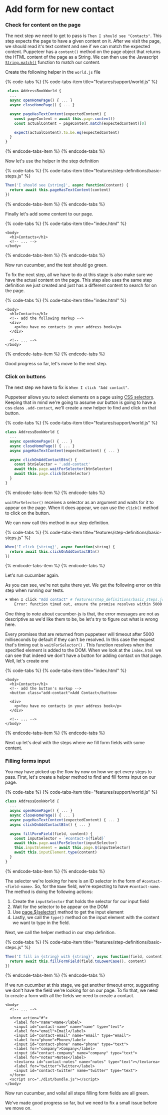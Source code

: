 # Add form for new contact

### Check for content on the page

The next step we need to get to pass is `Then I should see "Contacts"`. This step expects the page to have a given content on it. After we visit the page, we should read it's text content and see if we can match the expected content. Puppeteer has a `content()` method on the page object that returns the HTML content of the page as a String. We can then use the Javascript [`String.match()`](https://developer.mozilla.org/en-US/docs/Web/JavaScript/Reference/Global_Objects/String/match) function to match our content. 

Create the following helper in the `world.js` file

{% code-tabs %}
{% code-tabs-item title="features/support/world.js" %}
```javascript
 class AddressBookWorld {
  ...
  async openHomePage() { ... }
  async closeHomePage() { ... }

  async pageHasTextContent(expectedContent) {
    const pageContent = await this.page.content()
    const actualContent = pageContent.match(expectedContent)[0]

    expect(actualContent).to.be.eq(expectedContent)
  }
}
```
{% endcode-tabs-item %}
{% endcode-tabs %}

Now let's use the helper in the step definition

{% code-tabs %}
{% code-tabs-item title="features/step-definitions/basic-steps.js" %}
```javascript
Then('I should see {string}', async function(content) {
  return await this.pageHasTextContent(content)
})
```
{% endcode-tabs-item %}
{% endcode-tabs %}

Finally let's add some content to our page.

{% code-tabs %}
{% code-tabs-item title="index.html" %}
```markup
<body>
  <h1>Contacts</h1>
  <!-- ... -->
</body>
```
{% endcode-tabs-item %}
{% endcode-tabs %}

Now run cucumber, and the test should go green.

To fix the next step, all we have to do at this stage is also make sure we have the actual content on the page. This step also uses the same step definition we just created and just has a different content to search for on the page. 

{% code-tabs %}
{% code-tabs-item title="index.html" %}
```markup
<body>
  <h1>Contacts</h1>
  <!-- add the following markup -->
  <div>
    <p>You have no contacts in your address book</p>
  </div>

  <!-- ... -->
</body>
```
{% endcode-tabs-item %}
{% endcode-tabs %}

Good progress so far, let's move to the next step.



### Click on buttons

The next step we have to fix is `When I click "Add contact"`.

Puppeteer allows you to select elements on a page using [CSS selectors](https://developer.mozilla.org/en-US/docs/Learn/CSS/Introduction_to_CSS/Selectors). Keeping that in mind we're going to assume our button is going to have a css class `.add-contact`, we'll create a new helper to find and click on that button.

{% code-tabs %}
{% code-tabs-item title="features/support/world.js" %}
```javascript
class AddressBookWorld {
  ...
  async openHomePage() { ... }
  async closeHomePage() { ... }
  async pageHasTextContent(expectedContent) { ... }

  async clickOnAddContactBtn() {
    const btnSelector = '.add-contact'
    await this.page.waitForSelector(btnSelector)
    await this.page.click(btnSelector)
  }
}
```
{% endcode-tabs-item %}
{% endcode-tabs %}

`waitForSelector()` receives a selector as an argument and waits for it to appear on the page. When it does appear, we can use the `click()` method to click on the button.

We can now call this method in our step definition.

{% code-tabs %}
{% code-tabs-item title="features/step-definitions/basic-steps.js" %}
```javascript
When('I click {string}', async function(string) {
  return await this.clickOnAddContactBtn()
})
```
{% endcode-tabs-item %}
{% endcode-tabs %}

Let's run cucumber again. 

As you can see, we're not quite there yet. We get the following error on this step when running our tests.

```bash
✖ When I click "Add contact" # features/step_definitions/basic_steps.js:15
    Error: function timed out, ensure the promise resolves within 5000 milliseconds
```

One thing to note about cucumber-js is that, the error messages are not as descriptive as we'd like them to be, be let's try to figure out what is wrong here.

Every promises that are returned from puppeteer will timeout after 5000 milliseconds by default if they can't be resolved. In this case the request that's timing out is `waitForSelector()` . This function resolves when the specified element is added to the DOM. When we look at the `index.html` we can see that indeed we don't have a button for adding contact on that page. Well, let's create one

{% code-tabs %}
{% code-tabs-item title="index.html" %}
```markup
<body>
  <h1>Contacts</h1>
  <!-- add the button's markup -->
  <button class="add-contact">Add Contact</button>

  <div>
    <p>You have no contacts in your address book</p>
  </div>

  <!-- ... -->
</body>
```
{% endcode-tabs-item %}
{% endcode-tabs %}

Next up let's deal with the steps where we fill form fields with some content.

### Filling forms input

You may have picked up the flow by now on how we get every steps to pass. First, let's create a helper method to find and fill forms input on our page.

{% code-tabs %}
{% code-tabs-item title="features/support/world.js" %}
```javascript
class AddressBookWorld {
  ...
  async openHomePage() { ... }
  async closeHomePage() { ... }
  async pageHasTextContent(expectedContent) { ... }
  async clickOnAddContactBtn() { ... }

  async fillFormField(field, content) {
    const inputSelector = `#contact-${field}`
    await this.page.waitForSelector(inputSelector)
    this.inputElement = await this.page.$(inputSelector)
    await this.inputElement.type(content)
  }
}

```
{% endcode-tabs-item %}
{% endcode-tabs %}

The selector we're looking for here is an ID selector in the form of `#contact-<field-name>`. So, for the `Name` field, we're expecting to have `#contact-name`.  The method is doing the following actions:

1. Create the `inputSelector` that holds the selector for our input field
2. Wait for the selector to be appear on the DOM
3. Use [page.$\(selector\)](https://github.com/GoogleChrome/puppeteer/blob/master/docs/api.md#pageselector) method to get the input element
4. Lastly, we call the `type()` method on the input element with the content we want to type in the field.

Next, we call the helper method in our step definition.

{% code-tabs %}
{% code-tabs-item title="features/step-definitions/basic-steps.js" %}
```javascript
Then('I fill in {string} with {string}', async function(field, content) {
  return await this.fillFormField(field.toLowerCase(), content)
})
```
{% endcode-tabs-item %}
{% endcode-tabs %}

If we run cucumber at this stage, we get another timeout error, suggesting we don't have the field we're looking for on our page. To fix that, we need to create a form with all the fields we need to create a contact.

```markup
<body>
  <!-- ... -->

  <form action="#">
    <label for="name">Name</label>
    <input id="contact-name" name="name" type="text">
    <label for="email">Email</label>
    <input id="contact-email" name="email" type="email">
    <label for="phone">Phone</label>
    <input id="contact-phone" name="phone" type="text">
    <label for="company">Company</label>
    <input id="contact-company" name="company" type="text">
    <label for="notes">Notes</label>
    <textarea id="contact-notes" name="notes" type="text"></textarea>
    <label for="twitter">Twitter</label>
    <input id="contact-twitter" name="twitter" type="text">
  </form>
  <script src="./dist/bundle.js"></script>
</body>
```

Now run cucumber, and voila! all steps filling form fields are all green.

We've made good progress so far, but we need to fix a small issue before we move on.

